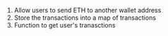 1. Allow users to send ETH to another wallet address
2. Store the transactions into a map of transactions
3. Function to get user's tranasctions
